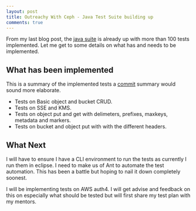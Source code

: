 ```yaml
---
layout: post
title: Outreachy With Ceph - Java Test Suite building up
comments: true
---
```


From my last blog post, the [java suite](https://github.com/nanjekyejoannah/java_s3tests) is already up with more than 100 tests
implemented. Let me get to some details on what has and needs to be implemented.

## What has been implemented

This is a summary of the implemented tests a [commit](https://github.com/nanjekyejoannah/java_s3tests/commits/master) summary would sound 
more elaborate.

+ Tests on Basic object and bucket CRUD.
+ Tests on SSE and KMS.
+ Tests on object put and get with delimeters, prefixes, maxkeys, metadata and markers.
+ Tests on bucket and object put with with the different headers.

## What Next

I will have to ensure I have a CLI environment to run the tests as currently I run them in eclipse. I need to make us of Ant
to automate the test automation. This has been a battle but hoping to nail it down completely soonest.

I will be implementing tests on AWS auth4. I will get advise and feedback on this on especially what should be tested
but will first share my test plan with my mentors.
